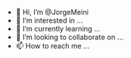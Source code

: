 - 👋 Hi, I’m @JorgeMeini
- 👀 I’m interested in ...
- 🌱 I’m currently learning ...
- 💞️ I’m looking to collaborate on ...
- 📫 How to reach me ...

<!---
JorgeMeini/JorgeMeini is a ✨ special ✨ repository because its `README.md` (this file) appears on your GitHub profile.
You can click the Preview link to take a look at your changes.
--->
